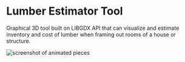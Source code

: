 Lumber Estimator Tool
========================

Graphical 3D tool built on LIBGDX API that can visualize and estimate inventory and cost of lumber when framing out rooms of a house or structure.



![screenshot of animated pieces](https://raw.github.com/pantinor/gdx-chess/master/game.png)
